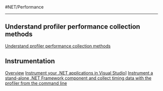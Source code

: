 #NET/Performance 

---

## Understand profiler performance collection methods
[Understand profiler performance collection methods](https://learn.microsoft.com/en-us/visualstudio/profiling/understanding-performance-collection-methods-perf-profiler?view=vs-2022)

## Instrumentation
[Overview](https://learn.microsoft.com/en-us/visualstudio/profiling/instrumentation-overview?view=vs-2022)
[Instrument your .NET applications in Visual Studio](https://learn.microsoft.com/en-us/visualstudio/profiling/instrumentation?view=vs-202)]
[Instrument a stand-alone .NET Framework component and collect timing data with the profiler from the command line](https://learn.microsoft.com/en-us/visualstudio/profiling/instrument-dotnet-framework-component-and-collect-timing-data?view=vs-2022)